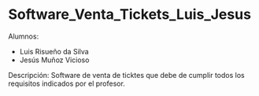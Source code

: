 # Software_Venta_Tickets_Luis_Jesus

Alumnos:
  - Luis Risueño da Silva
  - Jesús Muñoz Vicioso

Descripción: Software de venta de ticktes que debe de cumplir todos los requisitos indicados por el profesor.
